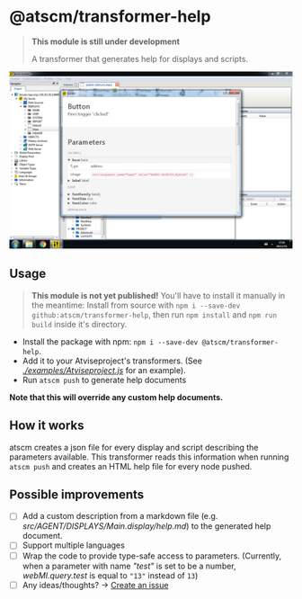 # @atscm/transformer-help

> **This module is still under development**
>
> A transformer that generates help for displays and scripts.

![screenshot](./docs/assets/screenshot-1.png)

## Usage

> **This module is not yet published!** You'll have to install it manually in the meantime: Install from source with `npm i --save-dev github:atscm/transformer-help`, then run `npm install` and `npm run build` inside it's directory.

- Install the package with npm: `npm i --save-dev @atscm/transformer-help`.
- Add it to your Atviseproject's transformers. (See [_./examples/Atviseproject.js_](./examples/Atviseproject.js) for an example).
- Run `atscm push` to generate help documents

**Note that this will override any custom help documents.**

## How it works

atscm creates a json file for every display and script describing the parameters available. This transformer reads this information when running `atscm push` and creates an HTML help file for every node pushed.

## Possible improvements

- [ ] Add a custom description from a markdown file (e.g. _src/AGENT/DISPLAYS/Main.display/help.md_) to the generated help document.
- [ ] Support multiple languages
- [ ] Wrap the code to provide type-safe access to parameters. (Currently, when a parameter with name _"test"_ is set to be a number, _webMI.query.test_ is equal to `"13"` instead of `13`)
- [ ] Any ideas/thoughts? -> [Create an issue](https://github.com/atSCM/atscm/issues/new)

